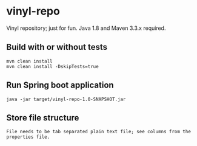 # vinyl-repo

Vinyl repository; just for fun.
Java 1.8 and Maven 3.3.x required.


## Build with or without tests

```
mvn clean install  
mvn clean install -DskipTests=true
```

## Run Spring boot application

```
java -jar target/vinyl-repo-1.0-SNAPSHOT.jar
```

## Store file structure

```
File needs to be tab separated plain text file; see columns from the properties file.
```
